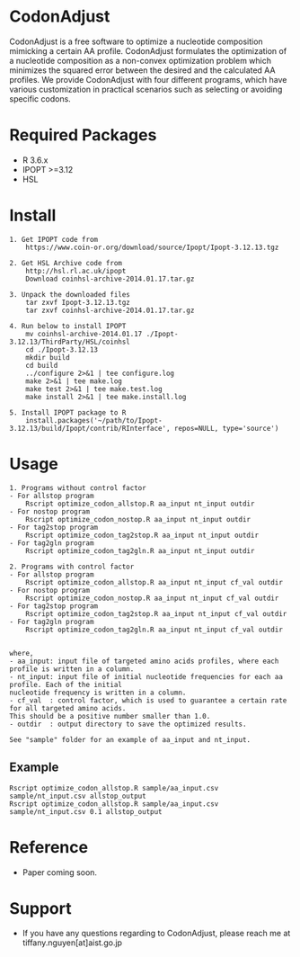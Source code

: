 # CodonAdjust
CodonAdjust is a free software to optimize a nucleotide composition mimicking a certain AA profile. CodonAdjust formulates the optimization of a nucleotide composition as a non-convex optimization problem which minimizes the squared error between the desired and the calculated AA profiles. We provide CodonAdjust with four different programs, which have various customization in practical scenarios such as selecting or avoiding specific codons.

# Required Packages ############################
* R 3.6.x
* IPOPT  >=3.12
* HSL

# Install ######################################
	1. Get IPOPT code from
		https://www.coin-or.org/download/source/Ipopt/Ipopt-3.12.13.tgz

	2. Get HSL Archive code from 
		http://hsl.rl.ac.uk/ipopt
		Download coinhsl-archive-2014.01.17.tar.gz
	
	3. Unpack the downloaded files
		tar zxvf Ipopt-3.12.13.tgz
		tar zxvf coinhsl-archive-2014.01.17.tar.gz
		
	4. Run below to install IPOPT
		mv coinhsl-archive-2014.01.17 ./Ipopt-3.12.13/ThirdParty/HSL/coinhsl
		cd ./Ipopt-3.12.13
		mkdir build
		cd build
		../configure 2>&1 | tee configure.log
		make 2>&1 | tee make.log
		make test 2>&1 | tee make.test.log
		make install 2>&1 | tee make.install.log
	
	5. Install IPOPT package to R
		install.packages('~/path/to/Ipopt-3.12.13/build/Ipopt/contrib/RInterface', repos=NULL, type='source')

# Usage
	1. Programs without control factor
	- For allstop program
		Rscript optimize_codon_allstop.R aa_input nt_input outdir
	- For nostop program
		Rscript optimize_codon_nostop.R aa_input nt_input outdir
	- For tag2stop program
		Rscript optimize_codon_tag2stop.R aa_input nt_input outdir
	- For tag2gln program
		Rscript optimize_codon_tag2gln.R aa_input nt_input outdir

	2. Programs with control factor
	- For allstop program
		Rscript optimize_codon_allstop.R aa_input nt_input cf_val outdir
	- For nostop program
		Rscript optimize_codon_nostop.R aa_input nt_input cf_val outdir
	- For tag2stop program
		Rscript optimize_codon_tag2stop.R aa_input nt_input cf_val outdir
	- For tag2gln program
		Rscript optimize_codon_tag2gln.R aa_input nt_input cf_val outdir

		
	where,
	- aa_input: input file of targeted amino acids profiles, where each profile is written in a column.
	- nt_input: input file of initial nucleotide frequencies for each aa profile. Each of the initial 
	nucleotide frequency is written in a column.
	- cf_val  : control factor, which is used to guarantee a certain rate for all targeted amino acids.
	This should be a positive number smaller than 1.0.
	- outdir  : output directory to save the optimized results.
	
	See "sample" folder for an example of aa_input and nt_input.
	
## Example
	Rscript optimize_codon_allstop.R sample/aa_input.csv sample/nt_input.csv allstop_output
	Rscript optimize_codon_allstop.R sample/aa_input.csv sample/nt_input.csv 0.1 allstop_output
# Reference
* Paper coming soon.

# Support
* If you have any questions regarding to CodonAdjust, please reach me at tiffany.nguyen[at]aist.go.jp
